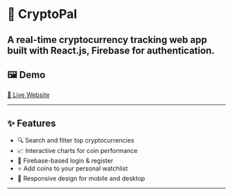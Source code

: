 # 🚀 CryptoPal

A real-time cryptocurrency tracking web app built with **React.js**, **Firebase for authentication**.  
---

## 🖼️ Demo

[🔗 Live Website]( https://crypto-pal-pi.vercel.app/)  

---

## ✨ Features

- 🔍 Search and filter top cryptocurrencies
- 📈 Interactive charts for coin performance
- 🔐 Firebase-based login & register
- ⭐ Add coins to your personal watchlist
- 📱 Responsive design for mobile and desktop

---
